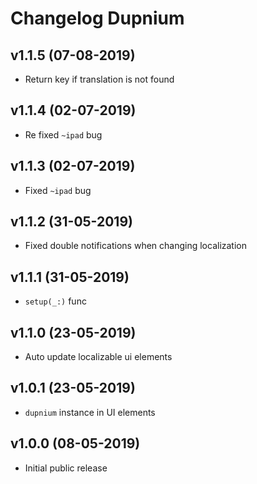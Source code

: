 # Changelog Dupnium

## v1.1.5 (07-08-2019)
- Return key if translation is not found

## v1.1.4 (02-07-2019)
- Re fixed `~ipad` bug

## v1.1.3 (02-07-2019)
- Fixed `~ipad` bug

## v1.1.2 (31-05-2019)
- Fixed double notifications when changing localization

## v1.1.1 (31-05-2019)
- `setup(_:)` func

## v1.1.0 (23-05-2019)
- Auto update localizable ui elements

## v1.0.1 (23-05-2019)
- `dupnium` instance in UI elements

## v1.0.0 (08-05-2019)
- Initial public release
